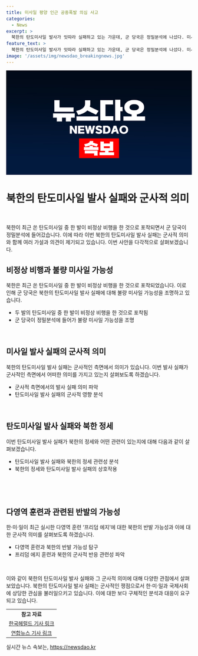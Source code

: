 ```yaml
---
title: 미사일 평양 인근 공중폭발 의심 사고
categories:
  - News
excerpt: >
  북한의 탄도미사일 발사가 잇따라 실패하고 있는 가운데, 군 당국은 정밀분석에 나섰다. 미사일 중 한 발이 비정상 비행을 한 것으로 확인되며, 북한의 미사일 불량률이 문제로 부각되고 있다. 이는 북한의 최근 도발이 실패로 돌아가면서 발생한 문제인데, 이러한 실패로 미사일의 신뢰성에 대한 의문도 제기되고 있다. 한·미·일 다영역 훈련 ‘프리덤 에지’에 반발하는 의미도 있을 것으로 보이며, 이에 대한 대응도 예상되고 있다.
feature_text: >
  북한의 탄도미사일 발사가 잇따라 실패하고 있는 가운데, 군 당국은 정밀분석에 나섰다. 미사일 중 한 발이 비정상 비행을 한 것으로 확인되며, 북한의 미사일 불량률이 문제로 부각되고 있다. 이는 북한의 최근 도발이 실패로 돌아가면서 발생한 문제인데, 이러한 실패로 미사일의 신뢰성에 대한 의문도 제기되고 있다. 한·미·일 다영역 훈련 ‘프리덤 에지’에 반발하는 의미도 있을 것으로 보이며, 이에 대한 대응도 예상되고 있다.
image: '/assets/img/newsdao_breakingnews.jpg'
---
```


<p><img src="/assets/img/newsdao_breakingnews.jpg" alt="ontimetimes 속보" /></p>

<h1 data-ke-size="size26">북한의 탄도미사일 발사 실패와 군사적 의미</h1>

<p data-ke-size="size16">&nbsp;</p>

<p>북한이 최근 쏜 탄도미사일 중 한 발이 비정상 비행을 한 것으로 포착되면서 군 당국이 정밀분석에 들어갔습니다. 이에 따라 이번 북한의 탄도미사일 발사 실패는 군사적 의미와 함께 여러 가설과 의견이 제기되고 있습니다. 이번 사안을 다각적으로 살펴보겠습니다.</p>

<h2 data-ke-size="size24">비정상 비행과 불량 미사일 가능성</h2>

<p data-ke-size="size16">북한은 최근 쏜 탄도미사일 중 한 발이 비정상 비행을 한 것으로 포착되었습니다. 이로 인해 군 당국은 북한의 탄도미사일 발사 실패에 대해 불량 미사일 가능성을 조명하고 있습니다.</p>

<ul>
<li>두 발의 탄도미사일 중 한 발이 비정상 비행을 한 것으로 포착됨</li>
<li>군 당국이 정밀분석에 들어가 불량 미사일 가능성을 조명</li>
</ul>

<p data-ke-size="size16">&nbsp;</p>

<h2 data-ke-size="size24">미사일 발사 실패의 군사적 의미</h2>

<p data-ke-size="size16">북한의 탄도미사일 발사 실패는 군사적인 측면에서 의미가 있습니다. 이번 발사 실패가 군사적인 측면에서 어떠한 의미를 가지고 있는지 살펴보도록 하겠습니다.</p>

<ul>
<li>군사적 측면에서의 발사 실패 의미 파악</li>
<li>탄도미사일 발사 실패의 군사적 영향 분석</li>
</ul>

<p data-ke-size="size16">&nbsp;</p>

<h2 data-ke-size="size24">탄도미사일 발사 실패와 북한 정세</h2>

<p data-ke-size="size16">이번 탄도미사일 발사 실패가 북한의 정세와 어떤 관련이 있는지에 대해 다음과 같이 살펴보겠습니다.</p>

<ul>
<li>탄도미사일 발사 실패와 북한의 정세 관련성 분석</li>
<li>북한의 정세와 탄도미사일 발사 실패의 상호작용</li>
</ul>

<p data-ke-size="size16">&nbsp;</p>

<p data-ke-size="size16">&nbsp;</p>

<h2 data-ke-size="size24">다영역 훈련과 관련된 반발의 가능성</h2>

<p data-ke-size="size16">한·미·일이 최근 실시한 다영역 훈련 ‘프리덤 에지’에 대한 북한의 반발 가능성과 이에 대한 군사적 의미를 살펴보도록 하겠습니다.</p>

<ul>
<li>다영역 훈련과 북한의 반발 가능성 탐구</li>
<li>프리덤 에지 훈련과 북한의 군사적 반응 관련성 파악</li>
</ul>

<p data-ke-size="size16">&nbsp;</p>

<p>이와 같이 북한의 탄도미사일 발사 실패와 그 군사적 의미에 대해 다양한 관점에서 살펴보았습니다. 북한의 탄도미사일 발사 실패는 군사적인 쟁점으로서 한·미·일과 국제사회에 상당한 관심을 불러일으키고 있습니다. 이에 대한 보다 구체적인 분석과 대응이 요구되고 있습니다.<br></p>

<table>
<tbody>
<tr>
<td style="text-align: center; height: 17px;"><b>참고 자료</b></td>
</tr>
<tr>
<td style="text-align: center; height: 17px;"><a href="https://www.koreaherald.com/view.php?ud=20220630000995">한국헤럴드 기사 링크</a></td>
</tr>
<tr>
<td style="text-align: center; height: 17px;"><a href="https://www.yna.co.kr/view/AKR20220701035852014?input=1195m">연합뉴스 기사 링크</a></td>
</tr>
</tbody>
</table>
실시간 뉴스 속보는, <a href="https://newsdao.kr" rel="dofollow">https://newsdao.kr</a>



